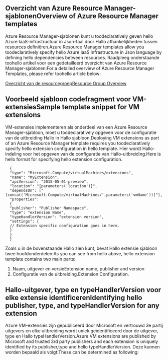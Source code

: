 ## <a name="overview-of-azure-resource-manager-templates"></a><span data-ttu-id="ee957-101">Overzicht van Azure Resource Manager-sjablonen</span><span class="sxs-lookup"><span data-stu-id="ee957-101">Overview of Azure Resource Manager templates</span></span>
<span data-ttu-id="ee957-102">Azure Resource Manager-sjablonen kunt u toodeclaratively geven hello Azure IaaS-infrastructuur in Json-taal door Hallo afhankelijkheden tussen resources definiëren.</span><span class="sxs-lookup"><span data-stu-id="ee957-102">Azure Resource Manager templates allow you toodeclaratively specify hello Azure IaaS infrastructure in Json language by defining hello dependencies between resources.</span></span> <span data-ttu-id="ee957-103">Raadpleeg onderstaande toohello artikel voor een gedetailleerd overzicht van Azure Resource Manager-sjablonen:</span><span class="sxs-lookup"><span data-stu-id="ee957-103">For a detailed overview of Azure Resource Manager Templates, please refer toohello article below:</span></span>

[<span data-ttu-id="ee957-104">Overzicht van de resourcegroep</span><span class="sxs-lookup"><span data-stu-id="ee957-104">Resource Group Overview</span></span>](../articles/azure-resource-manager/resource-group-overview.md)

## <a name="sample-template-snippet-for-vm-extensions"></a><span data-ttu-id="ee957-105">Voorbeeld sjabloon codefragment voor VM-extensies</span><span class="sxs-lookup"><span data-stu-id="ee957-105">Sample template snippet for VM extensions</span></span>
<span data-ttu-id="ee957-106">VM-extensies implementeren als onderdeel van een Azure Resource Manager-sjabloon, moet u toodeclaratively opgeven voor de configuratie van de uitbreiding Hallo in Hallo sjabloon.</span><span class="sxs-lookup"><span data-stu-id="ee957-106">Deploying VM extensions as part of an Azure Resource Manager template requires you toodeclaratively specify hello extension configuration in hello template.</span></span>
<span data-ttu-id="ee957-107">Hier wordt Hallo-indeling voor het opgeven van de configuratie van Hallo-uitbreiding.</span><span class="sxs-lookup"><span data-stu-id="ee957-107">Here is hello format for specifying hello extension configuration.</span></span>

      {
      "type": "Microsoft.Compute/virtualMachines/extensions",
      "name": "MyExtension",
      "apiVersion": "2015-05-01-preview",
      "location": "[parameters('location')]",
      "dependsOn": ["[concat('Microsoft.Compute/virtualMachines/',parameters('vmName'))]"],
      "properties":
      {
      "publisher": "Publisher Namespace",
      "type": "extension Name",
      "typeHandlerVersion": "extension version",
      "settings": {
      // Extension specific configuration goes in here.
      }
      }
      }

<span data-ttu-id="ee957-108">Zoals u in de bovenstaande Hallo zien kunt, bevat Hallo extensie sjabloon twee hoofdonderdelen:</span><span class="sxs-lookup"><span data-stu-id="ee957-108">As you can see from hello above, hello extension template contains two main parts:</span></span>

1. <span data-ttu-id="ee957-109">Naam, uitgever en versie</span><span class="sxs-lookup"><span data-stu-id="ee957-109">Extension name, publisher and version</span></span>
2. <span data-ttu-id="ee957-110">Configuratie van de uitbreiding.</span><span class="sxs-lookup"><span data-stu-id="ee957-110">Extension Configuration.</span></span>

## <a name="identifying-hello-publisher-type-and-typehandlerversion-for-any-extension"></a><span data-ttu-id="ee957-111">Hallo-uitgever, type en typeHandlerVersion voor elke extensie identificeren</span><span class="sxs-lookup"><span data-stu-id="ee957-111">Identifying hello publisher, type, and typeHandlerVersion for any extension</span></span>
<span data-ttu-id="ee957-112">Azure VM-extensies zijn gepubliceerd door Microsoft en vertrouwd 3e partij uitgevers en elke uitbreiding wordt uniek geïdentificeerd door de uitgever, type en Hallo typeHandlerVersion.</span><span class="sxs-lookup"><span data-stu-id="ee957-112">Azure VM extensions are published by Microsoft and trusted 3rd party publishers and each extension is uniquely identified by its publisher,type and hello typeHandlerVersion.</span></span> <span data-ttu-id="ee957-113">Deze kunnen worden bepaald als volgt:</span><span class="sxs-lookup"><span data-stu-id="ee957-113">These can be determined as following:</span></span>  

